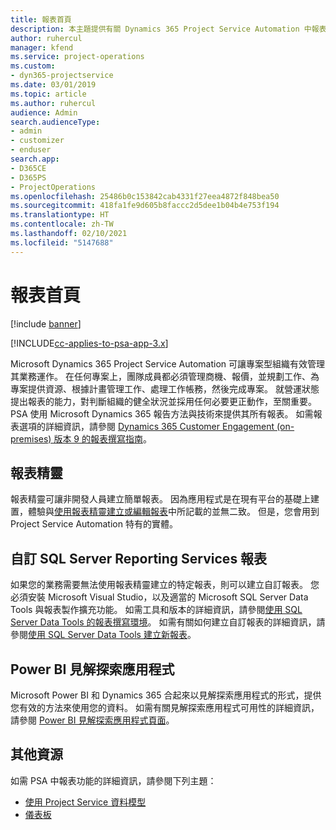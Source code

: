 ```yaml
---
title: 報表首頁
description: 本主題提供有關 Dynamics 365 Project Service Automation 中報表的資訊。
author: ruhercul
manager: kfend
ms.service: project-operations
ms.custom:
- dyn365-projectservice
ms.date: 03/01/2019
ms.topic: article
ms.author: ruhercul
audience: Admin
search.audienceType:
- admin
- customizer
- enduser
search.app:
- D365CE
- D365PS
- ProjectOperations
ms.openlocfilehash: 25486b0c153842cab4331f27eea4872f848bea50
ms.sourcegitcommit: 418fa1fe9d605b8faccc2d5dee1b04b4e753f194
ms.translationtype: HT
ms.contentlocale: zh-TW
ms.lasthandoff: 02/10/2021
ms.locfileid: "5147688"
---
```

# <a name="reporting-home-page"></a>報表首頁

[!include [banner](../includes/psa-now-project-operations.md)]

[!INCLUDE[cc-applies-to-psa-app-3.x](../includes/cc-applies-to-psa-app-3x.md)]

Microsoft Dynamics 365 Project Service Automation 可讓專案型組織有效管理其業務運作。 在任何專案上，團隊成員都必須管理商機、報價，並規劃工作、為專案提供資源、根據計畫管理工作、處理工作帳務，然後完成專案。 就營運狀態提出報表的能力，對判斷組織的健全狀況並採用任何必要更正動作，至關重要。 PSA 使用 Microsoft Dynamics 365 報告方法與技術來提供其所有報表。 如需報表選項的詳細資訊，請參閱 [Dynamics 365 Customer Engagement (on-premises) 版本 9 的報表撰寫指南](https://docs.microsoft.com/dynamics365/customerengagement/on-premises/analytics/reporting-analytics-with-dynamics-365)。

## <a name="report-wizard"></a>報表精靈

報表精靈可讓非開發人員建立簡單報表。 因為應用程式是在現有平台的基礎上建置，體驗與[使用報表精靈建立或編輯報表](https://docs.microsoft.com/dynamics365/customerengagement/on-premises/basics/create-edit-copy-report-wizard)中所記載的並無二致。 但是，您會用到 Project Service Automation 特有的實體。

## <a name="custom-sql-server-reporting-services-reports"></a>自訂 SQL Server Reporting Services 報表

如果您的業務需要無法使用報表精靈建立的特定報表，則可以建立自訂報表。 您必須安裝 Microsoft Visual Studio，以及適當的 Microsoft SQL Server Data Tools 與報表製作擴充功能。 如需工具和版本的詳細資訊，請參閱[使用 SQL Server Data Tools  的報表撰寫環境](https://docs.microsoft.com/dynamics365/customerengagement/on-premises/analytics/report-writing-environment-using-sql-server-data-tools)。 如需有關如何建立自訂報表的詳細資訊，請參閱[使用 SQL Server Data Tools 建立新報表](https://docs.microsoft.com/dynamics365/customerengagement/on-premises/analytics/create-a-new-report-using-sql-server-data-tools)。

## <a name="power-bi-insights-apps"></a>Power BI 見解探索應用程式

Microsoft Power BI 和 Dynamics 365 合起來以見解探索應用程式的形式，提供您有效的方法來使用您的資料。 如需有關見解探索應用程式可用性的詳細資訊，請參閱 [Power BI 見解探索應用程式頁面](https://powerbi.microsoft.com/power-bi-insights-apps/)。


## <a name="additional-resources"></a>其他資源
如需 PSA 中報表功能的詳細資訊，請參閱下列主題：

- [使用 Project Service 資料模型](reports-working-project-service-data-model.md)
- [儀表板 ](reports-dashboards.md)

